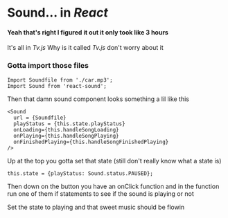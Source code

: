 # Sound... in *React*

#### Yeah that's right I figured it out it only took like 3 hours

It's all in *Tv.js*
Why is it called *Tv.js* don't worry about it

### Gotta import those files
```
Import Soundfile from './car.mp3';
Import Sound from 'react-sound';

```

Then that damn sound component looks something a lil like this
```
<Sound
  url = {Soundfile}
  playStatus = {this.state.playStatus}
  onLoading={this.handleSongLoading}
  onPlaying={this.handleSongPlaying}
  onFinishedPlaying={this.handleSongFinishedPlaying}
/>
```

Up at the top you gotta set that state (still don't really know what a state is)
```
this.state = {playStatus: Sound.status.PAUSED};
```

Then down on the button you have an onClick function and in the function run one of them if statements to see if the sound is playing or not

Set the state to playing and that sweet music should be flowin
